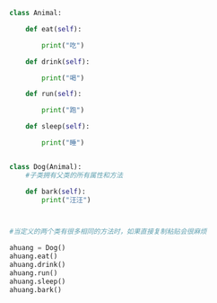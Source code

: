 
<BlogInfo id="729" title="2.单继承" author="白日梦想猿" pv=0 read_times=0 pre_cost_time=0分18秒 category="面向对象的特性" tag_list="['面向对象的特性']" create_time="2020.02.26 14:04:01" update_time="2020.02.26 14:08:57" />

```python
class Animal:

    def eat(self):

        print("吃")

    def drink(self):

        print("喝")

    def run(self):

        print("跑")

    def sleep(self):

        print("睡")


class Dog(Animal):
    #子类拥有父类的所有属性和方法

    def bark(self):
        print("汪汪")



#当定义的两个类有很多相同的方法时，如果直接复制粘贴会很麻烦

ahuang = Dog()
ahuang.eat()
ahuang.drink()
ahuang.run()
ahuang.sleep()
ahuang.bark()
```

